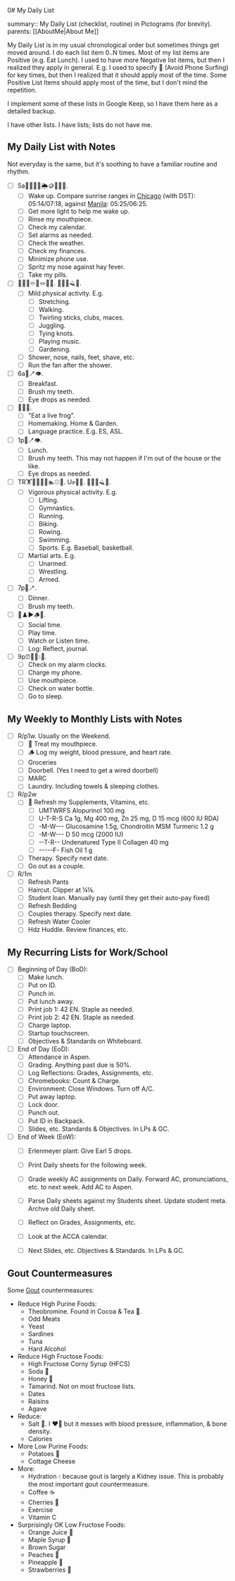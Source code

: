  0# My Daily List

summary:: My Daily List (checklist, routine) in Pictograms (for brevity).
parents: [[AboutMe|About Me]]

My Daily List is in my usual chronological order but sometimes things get moved around. I do each list item 0..N times. Most of my list items are Positive (e.g. Eat Lunch). I used to have more Negative list items, but then I realized they apply in general. E.g. I used to specify 📵 (Avoid Phone Surfing) for key times, but then I realized that it should apply most of the time. Some Positive List Items should apply most of the time, but I don't mind the repetition.

I implement some of these lists in Google Keep, so I have them here as a detailed backup.

I have other lists. I have lists; lists do not have me.

## My Daily List with Notes

Not everyday is the same, but it's soothing to have a familiar routine and rhythm. 
- [ ] 5a🔆🦷📆⏰🌦️🪙📵👃💊.
    - [ ] Wake up. Compare sunrise ranges in [Chicago](https://www.timeanddate.com/sun/usa/chicago) (with DST): 05:14/07:18, against [Manila](https://www.timeanddate.com/sun/philippines/manila): 05:25/06:25.
    - [ ] Get more light to help me wake up.
    - [ ] Rinse my mouthpiece.
    - [ ] Check my calendar.
    - [ ] Set alarms as needed.
    - [ ] Check the weather.
    - [ ] Check my finances.
    - [ ] Minimize phone use.
    - [ ] Spritz my nose against hay fever.
    - [ ] Take my pills.
- [ ] 🖖🚶🏽♾️🤹🪢🎵🌱. 🚿👃👣🪒💨.
    - [ ] Mild physical activity. E.g.
        - [ ] Stretching.
        - [ ] Walking.
        - [ ] Twirling sticks, clubs, maces.
        - [ ] Juggling.
        - [ ] Tying knots.
        - [ ] Playing music.
        - [ ] Gardening.
    - [ ] Shower, nose, nails, feet, shave, etc.
    - [ ] Run the fan after the shower.
- [ ] 6a🍴🪥👁️.
    - [ ] Breakfast.
    - [ ] Brush my teeth.
    - [ ] Eye drops as needed.
- [ ] 🐸🏡🤟.
    - [ ] "Eat a live frog".
    - [ ] Homemaking. Home & Garden.
    - [ ] Language practice. E.g. ES, ASL.
- [ ] 1p🍴🪥👁️.
    - [ ] Lunch.
    - [ ] Brush my teeth. This may not happen if I'm out of the house or the like.
    - [ ] Eye drops as needed.
- [ ] TR🏋️🤸🏃🚴🚣🏊⚾🏀. U✊🤼🤺. 🚿👃👣🪒💨.
    - [ ] Vigorous physical activity. E.g.
        - [ ] Lifting.
        - [ ] Gymnastics.
        - [ ] Running.
        - [ ] Biking.
        - [ ] Rowing.
        - [ ] Swimming.
        - [ ] Sports. E.g. Baseball, basketball.
  - [ ] Martial arts. E.g.
    - [ ] Unarmed.
    - [ ] Wrestling.
    - [ ] Armed.
- [ ] 7p🍴🪥.
    - [ ] Dinner.
    - [ ] Brush my teeth.
- [ ] 🤗♟️▶️🪵📝. 
    - [ ] Social time.
    - [ ] Play time.
    - [ ] Watch or Listen time.
    - [ ] Log: Reflect, journal.
- [ ] 9p⏰📶🦷💧😴.
    - [ ] Check on my alarm clocks.
    - [ ] Charge my phone.
    - [ ] Use mouthpiece.
    - [ ] Check on water bottle.
    - [ ] Go to sleep.

## My Weekly to Monthly Lists with Notes

- [ ] R/p1w. Usually on the Weekend.
    - [ ] 🦷 Treat my mouthpiece.
    - [ ] 🪵 Log my weight, blood pressure, and heart rate.
    - [ ] Groceries
    - [ ] Doorbell. (Yes I need to get a wired doorbell)
    - [ ] MARC
    - [ ] Laundry. Including towels & sleeping clothes.
- [ ] R/p2w
    - [ ] 💊 Refresh my Supplements, Vitamins, etc.
        - [ ] UMTWRFS Alopurinol 100 mg
        - [ ] U-T-R-S Ca 1g, Mg 400 mg, Zn 25 mg, D 15 mcg (600 IU RDA)
        - [ ] -M-W--- Glucosamine 1.5g, Chondroitin MSM Turmeric 1.2 g
        - [ ] -M-W--- D 50 mcg (2000 IU)
        - [ ] --T-R-- Undenatured Type II Collagen 40 mg
        - [ ] -----F- Fish Oil 1 g
    - [ ] Therapy. Specify next date.
    - [ ] Go out as a couple.
- [ ] R/1m
    - [ ] Refresh Pants
    - [ ] Haircut. Clipper at ¼⅛.
    - [ ] Student loan. Manually pay (until they get their auto-pay fixed)
    - [ ] Refresh Bedding
    - [ ] Couples therapy. Specify next date.
    - [ ] Refresh Water Cooler
    - [ ] Hdz Huddle. Review finances, etc.
## My Recurring Lists for Work/School

- [ ] Beginning of Day (BoD):
    - [ ] Make lunch.
    - [ ] Put on ID.
    - [ ] Punch in.
    - [ ] Put lunch away.
    - [ ] Print job 1: 42 EN. Staple as needed.
    - [ ] Print job 2: 42 EN. Staple as needed.
    - [ ] Charge laptop.
    - [ ] Startup touchscreen.
    - [ ] Objectives & Standards on Whiteboard.
- [ ] End of Day (EoD):
    - [ ] Attendance in Aspen.
    - [ ] Grading. Anything past due is 50%.
    - [ ] Log Reflections: Grades, Assignments, etc.
    - [ ] Chromebooks: Count & Charge.
    - [ ] Environment: Close Windows. Turn off A/C. 
    - [ ] Put away laptop.
    - [ ] Lock door. 
    - [ ] Punch out. 
    - [ ] Put ID in Backpack.
    - [ ] Slides, etc. Standards & Objectives. In LPs & GC.
- [ ] End of Week (EoW):
    - [ ] Erlenmeyer plant: Give Earl 5 drops.
    - [ ] Print Daily sheets for the following week.
    - [ ] Grade weekly AC assignments on Daily. Forward AC, pronunciations, etc. to next week. Add AC to Aspen.
    - [ ] Parse Daily sheets against my Students sheet. Update student meta. Archve old Daily sheet.
    - [ ] Reflect on Grades, Assignments, etc.
    - [ ] Look at the ACCA calendar.
    - [ ] Next Slides, etc. Objectives & Standards. In LPs & GC.


## Gout Countermeasures

Some [Gout](https://en.wikipedia.org/wiki/Gout) countermeasures:
- Reduce High Purine Foods:
    - Theobromine. Found in Cocoa & Tea 🍵.
    - Odd Meats
    - Yeast
    - Sardines
    - Tuna
    - Hard Alcohol
- Reduce High Fructose Foods:
    - High Fructose Corny Syrup (HFCS)
    - Soda 🥤
    - Honey 🍯
    - Tamarind. Not on most fructose lists.
    - Dates
    - Raisins
    - Agave
- Reduce:
    - Salt 🧂. I ❤️🧂 but it messes with blood pressure, inflammation, & bone density.
    - Calories
- More Low Purine Foods:
  - Potatoes 🥔
  - Cottage Cheese
- More:
  - Hydration 💧 because gout is largely a Kidney issue. This is probably the most important gout countermeasure.
  - Coffee ☕
  - Cherries 🍒
  - Exercise
  - Vitamin C
- Surprisingly OK Low Fructose Foods:
  - Orange Juice 🍊
  - Maple Syrup 🍁
  - Brown Sugar
  - Peaches 🍑
  - Pineapple 🍍
  - Strawberries 🍓
